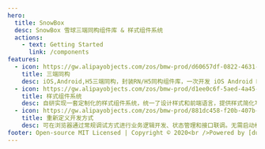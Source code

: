 ```yaml
---
hero:
  title: SnowBox
  desc: SnowBox 雪球三端同构组件库 & 样式组件系统
  actions:
    - text: Getting Started
      link: /components
features:
  - icon: https://gw.alipayobjects.com/zos/bmw-prod/d60657df-0822-4631-9d7c-e7a869c2f21c/k79dmz3q_w126_h126.png
    title: 三端同构
    desc: iOS,Android,H5三端同构，封装RN/H5同构组件库，一次开发 iOS Android H5 三端可用，兼容三端差异，成为RN&H5项目的首选，提升开发效率。样式按照雪球UI新组件规范。
  - icon: https://gw.alipayobjects.com/zos/bmw-prod/d1ee0c6f-5aed-4a45-a507-339a4bfe076c/k7bjsocq_w144_h144.png
    title: 样式组件系统
    desc: 自研实现一套定制化的样式组件系统，统一了设计样式和前端语言，提供样式简化写法，显著减低业务代码量。抹平三端差异，提高三端一致性
  - icon: https://gw.alipayobjects.com/zos/bmw-prod/881dc458-f20b-407b-947a-95104b5ec82b/k79dm8ih_w144_h144.png
    title: 重新定义开发方式
    desc: 可在浏览器通过常规调试方式进行业务逻辑开发、状态管理和接口联调。无需启动模拟器或连接真机。通过组件库简写提升开发体验。
footer: Open-source MIT Licensed | Copyright © 2020<br />Powered by [dumi](https://d.umijs.org)
---
```

